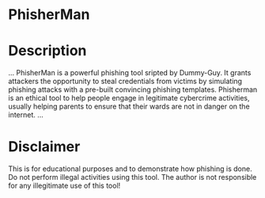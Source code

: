 # PhisherMan

# Description
...
PhisherMan is a powerful phishing tool sripted by Dummy-Guy. It grants attackers the opportunity to steal credentials from victims by simulating phishing attacks with a pre-built convincing phishing templates. Phisherman is an ethical tool to help people engage in legitimate cybercrime activities, usually helping parents to ensure that their wards are not in danger on the internet.
...

# Disclaimer 
This is for educational purposes and to demonstrate how phishing is done. Do not perform illegal activities using this tool. The author is not responsible for any illegitimate use of this tool! 
